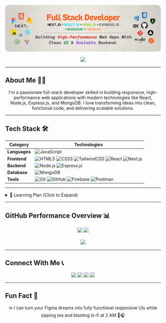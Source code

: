 <!-- Banner -->
<p align="center">
  <img src="https://raw.githubusercontent.com/ei-shadi/ei-shadi/refs/heads/main/Banner.png" alt="Welcome Banner" style="border-radius:12px; max-width:100%; height:auto;" />
</p>

<!-- Typing Intro -->
<div align="center">
  <img src="https://readme-typing-svg.herokuapp.com?font=Fira+Code&size=32&duration=2500&pause=1000&color=9A2DFF&center=true&vCenter=true&width=800&lines=Hi%2C+I'm+Eftajul+Islam+Shadi;Full+Stack+Developer;MERN+Stack+Specialist;Lifelong+Learner+%26+Problem+Solver" />
</div>

---

## About Me 🧑‍💻
<p align="center">
I'm a passionate full-stack developer skilled in building responsive, high-performance web applications with modern technologies like React, Node.js, Express.js, and MongoDB.  
I love transforming ideas into clean, functional code, and delivering scalable solutions.  
</p>

---

## Tech Stack 🛠️
| **Category**       | **Technologies**                                                                                                                                                          |
|--------------------|---------------------------------------------------------------------------------------------------------------------------------------------------------------------------|
| **Languages**      | ![JavaScript](https://img.shields.io/badge/-JavaScript-F7DF1E?style=for-the-badge&logo=javascript&logoColor=000) |
| **Frontend**       | ![HTML5](https://img.shields.io/badge/-HTML5-E34F26?style=for-the-badge&logo=html5&logoColor=white) ![CSS3](https://img.shields.io/badge/-CSS3-1572B6?style=for-the-badge&logo=css3) ![TailwindCSS](https://img.shields.io/badge/-TailwindCSS-06B6D4?style=for-the-badge&logo=tailwindcss) ![React](https://img.shields.io/badge/-React-20232A?style=for-the-badge&logo=react) ![Next.js](https://img.shields.io/badge/-Next.js-000?style=for-the-badge&logo=nextdotjs) |
| **Backend**        | ![Node.js](https://img.shields.io/badge/-Node.js-339933?style=for-the-badge&logo=nodedotjs&logoColor=white) ![Express.js](https://img.shields.io/badge/-Express.js-000000?style=for-the-badge&logo=express&logoColor=white) |
| **Database**       | ![MongoDB](https://img.shields.io/badge/-MongoDB-47A248?style=for-the-badge&logo=mongodb&logoColor=white) |
| **Tools**          | ![Git](https://img.shields.io/badge/-Git-F05032?style=for-the-badge&logo=git&logoColor=white) ![GitHub](https://img.shields.io/badge/-GitHub-181717?style=for-the-badge&logo=github&logoColor=white) ![Firebase](https://img.shields.io/badge/-Firebase-FFCA28?style=for-the-badge&logo=firebase&logoColor=black) ![Postman](https://img.shields.io/badge/-Postman-FF6C37?style=for-the-badge&logo=postman&logoColor=white) |

---

<details>
<summary>🚀 Learning Plan (Click to Expand)</summary>

- TypeScript
- Redux for state management
- Next.js (Advanced)
- SQL, PostgreSQL & Prisma
- Docker for containerization
- AWS for cloud deployment

</details>

---

## GitHub Performance Overview 📊
<div align="center">
  <img src="https://github-readme-stats.vercel.app/api?username=ei-shadi&theme=midnight-purple&hide_border=false&include_all_commits=true&count_private=true" height="180" />
  <img src="https://nirzak-streak-stats.vercel.app/?user=ei-shadi&theme=midnight-purple&hide_border=false" height="180" />
</div>
<div align="center" style="margin-top: 20px;">
  <img src="https://github-readme-stats.vercel.app/api/top-langs/?username=ei-shadi&theme=midnight-purple&hide_border=false&layout=compact" height="180" />
</div>

---

## Connect With Me 📞
<p align="center">
<a href="https://wa.me/8801930242273"><img src="https://img.shields.io/badge/WhatsApp-25D366?style=for-the-badge&logo=whatsapp&logoColor=white" /></a>
<a href="mailto:eftajulislam.shaadi@gmail.com"><img src="https://img.shields.io/badge/Email-EA4335?style=for-the-badge&logo=gmail&logoColor=white" /></a>
<a href="https://linkedin.com/in/eftajulislamshadi"><img src="https://img.shields.io/badge/LinkedIn-0A66C2?style=for-the-badge&logo=linkedin&logoColor=white" /></a>
<a href="https://www.eftajulshadi.dev"><img src="https://img.shields.io/badge/Portfolio-000000?style=for-the-badge&logo=About.me&logoColor=white" /></a>
</p>

---

## Fun Fact 🎯
<p align="center">
☕ I can turn your Figma dreams into fully functional responsive UIs while sipping tea and blasting lo-fi at 2 AM 🌙🎧
</p>
